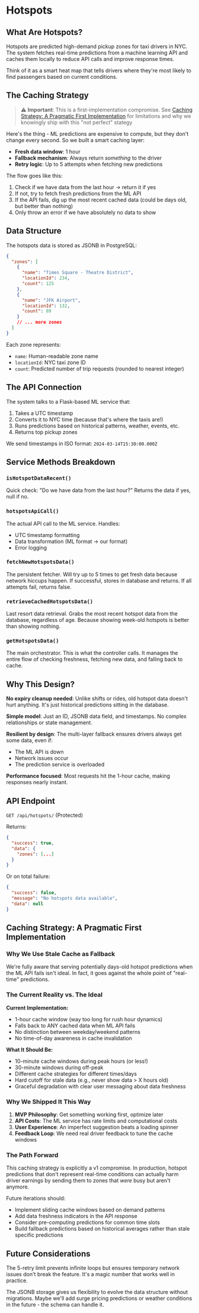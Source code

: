 # Hotspots

## What Are Hotspots?

Hotspots are predicted high-demand pickup zones for taxi drivers in NYC. The system fetches real-time predictions from a machine learning API and caches them locally to reduce API calls and improve response times.

Think of it as a smart heat map that tells drivers where they're most likely to find passengers based on current conditions.

## The Caching Strategy

> ⚠️ **Important**: This is a first-implementation compromise. See [Caching Strategy: A Pragmatic First Implementation](#caching-strategy-a-pragmatic-first-implementation) for limitations and why we knowingly ship with this "not perfect" stategy

Here's the thing - ML predictions are expensive to compute, but they don't change every second. So we built a smart caching layer:

- **Fresh data window**: 1 hour
- **Fallback mechanism**: Always return *something* to the driver
- **Retry logic**: Up to 5 attempts when fetching new predictions

The flow goes like this:
1. Check if we have data from the last hour → return it if yes
2. If not, try to fetch fresh predictions from the ML API
3. If the API fails, dig up the most recent cached data (could be days old, but better than nothing)
4. Only throw an error if we have absolutely no data to show

## Data Structure

The hotspots data is stored as JSONB in PostgreSQL:

```json
{
  "zones": [
    {
      "name": "Times Square - Theatre District",
      "locationId": 234,
      "count": 125
    },
    {
      "name": "JFK Airport",
      "locationId": 132,
      "count": 89
    }
    // ... more zones
  ]
}
```

Each zone represents:
- `name`: Human-readable zone name
- `locationId`: NYC taxi zone ID
- `count`: Predicted number of trip requests (rounded to nearest integer)

## The API Connection

The system talks to a Flask-based ML service that:
1. Takes a UTC timestamp
2. Converts it to NYC time (because that's where the taxis are!)
3. Runs predictions based on historical patterns, weather, events, etc.
4. Returns top pickup zones

We send timestamps in ISO format: `2024-03-14T15:30:00.000Z`

## Service Methods Breakdown

### `isHotspotDataRecent()`
Quick check: "Do we have data from the last hour?" Returns the data if yes, null if no.

### `hotspotsApiCall()`
The actual API call to the ML service. Handles:
- UTC timestamp formatting
- Data transformation (ML format → our format)
- Error logging

### `fetchNewHotspotsData()`
The persistent fetcher. Will try up to 5 times to get fresh data because network hiccups happen. If successful, stores in database and returns. If all attempts fail, returns false.

### `retrieveCachedHotspotsData()`
Last resort data retrieval. Grabs the most recent hotspot data from the database, regardless of age. Because showing week-old hotspots is better than showing nothing.

### `getHotspotsData()`
The main orchestrator. This is what the controller calls. It manages the entire flow of checking freshness, fetching new data, and falling back to cache.

## Why This Design?

**No expiry cleanup needed**: Unlike shifts or rides, old hotspot data doesn't hurt anything. It's just historical predictions sitting in the database.

**Simple model**: Just an ID, JSONB data field, and timestamps. No complex relationships or state management.

**Resilient by design**: The multi-layer fallback ensures drivers always get some data, even if:
- The ML API is down
- Network issues occur  
- The prediction service is overloaded

**Performance focused**: Most requests hit the 1-hour cache, making responses nearly instant.

## API Endpoint

`GET /api/hotspots/` (Protected)

Returns:
```json
{
  "success": true,
  "data": {
    "zones": [...]
  }
}
```

Or on total failure:
```json
{
  "success": false,
  "message": "No hotspots data available",
  "data": null
}
```

## Caching Strategy: A Pragmatic First Implementation

### Why We Use Stale Cache as Fallback

We're fully aware that serving potentially days-old hotspot predictions when the ML API fails isn't ideal. In fact, it goes against the whole point of "real-time" predictions. 

### The Current Reality vs. The Ideal

**Current Implementation:**
- 1-hour cache window (way too long for rush hour dynamics)
- Falls back to ANY cached data when ML API fails
- No distinction between weekday/weekend patterns
- No time-of-day awareness in cache invalidation

**What It Should Be:**
- 10-minute cache windows during peak hours (or less!)
- 30-minute windows during off-peak
- Different cache strategies for different times/days
- Hard cutoff for stale data (e.g., never show data > X hours old)
- Graceful degradation with clear user messaging about data freshness

### Why We Shipped It This Way

1. **MVP Philosophy**: Get something working first, optimize later
2. **API Costs**: The ML service has rate limits and computational costs
3. **User Experience**: An imperfect suggestion beats a loading spinner
4. **Feedback Loop**: We need real driver feedback to tune the cache windows

### The Path Forward

This caching strategy is explicitly a v1 compromise. In production, hotspot predictions that don't represent real-time conditions can actually harm driver earnings by sending them to zones that *were* busy but aren't anymore. 

Future iterations should:
- Implement sliding cache windows based on demand patterns
- Add data freshness indicators in the API response
- Consider pre-computing predictions for common time slots
- Build fallback predictions based on historical averages rather than stale specific predictions

## Future Considerations

The 5-retry limit prevents infinite loops but ensures temporary network issues don't break the feature. It's a magic number that works well in practice.

The JSONB storage gives us flexibility to evolve the data structure without migrations. Maybe we'll add surge pricing predictions or weather conditions in the future - the schema can handle it.